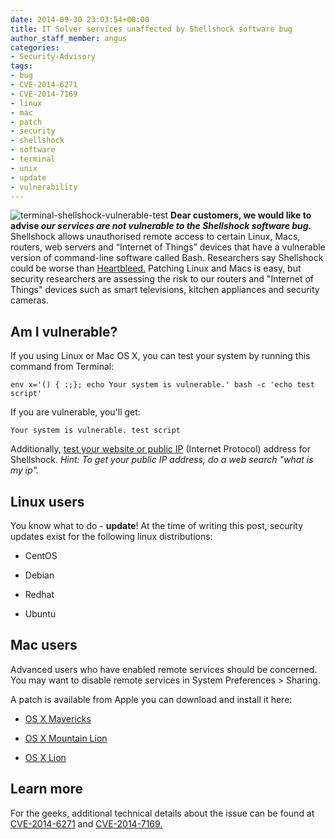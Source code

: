 ```yaml
---
date: 2014-09-30 23:03:54+00:00
title: IT Solver services unaffected by Shellshock software bug
author_staff_member: angus
categories:
- Security-Advisory
tags:
- bug
- CVE-2014-6271
- CVE-2014-7169
- linux
- mac
- patch
- security
- shellshock
- software
- terminal
- unix
- update
- vulnerability
---
```


![terminal-shellshock-vulnerable-test](/assets/images/terminal-shellshock-vulnerable-test.jpg)
**Dear customers, we would like to advise _our services are not vulnerable to the Shellshock software bug_.**
Shellshock allows unauthorised remote access to certain Linux, Macs, routers, web servers and “Internet of Things” devices that have a vulnerable version of command-line software called Bash. Researchers say Shellshock could be worse than [Heartbleed.](https://en.wikipedia.org/wiki/Heartbleed) Patching Linux and Macs is easy, but security researchers are assessing the risk to our routers and "Internet of Things" devices such as smart televisions, kitchen appliances and security cameras.


## Am I vulnerable?


If you using Linux or Mac OS X, you can test your system by running this command from Terminal:


    env x='() { :;}; echo Your system is vulnerable.' bash -c 'echo test script'


If you are vulnerable, you'll get:


    Your system is vulnerable. test script


Additionally, [test your website or public IP](https://bashsmash.ccsir.org/) (Internet Protocol) address for Shellshock.
_Hint: To get your public IP address, do a web search "what is my ip"._


## Linux users


You know what to do - **update**! At the time of writing this post, security updates exist for the following linux distributions:




  * CentOS


  * Debian


  * Redhat


  * Ubuntu




## Mac users


Advanced users who have enabled remote services should be concerned. You may want to disable remote services in System Preferences > Sharing.

A patch is available from Apple you can download and install it here:




  * [OS X Mavericks](https://support.apple.com/kb/DL1769?viewlocale=en_US&locale=en_US)


  * [OS X Mountain Lion](https://support.apple.com/kb/DL1768)


  * [OS X Lion](https://support.apple.com/kb/DL1767)




## Learn more


For the geeks, additional technical details about the issue can be found at [CVE-2014-6271](https://web.nvd.nist.gov/view/vuln/detail?vulnId=CVE-2014-6271) and [CVE-2014-7169.](https://web.nvd.nist.gov/view/vuln/detail?vulnId=CVE-2014-7169)
